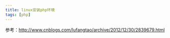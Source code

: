```yaml
---
title: linux安装php环境
tags: [php]
---
```


参考：http://www.cnblogs.com/lufangtao/archive/2012/12/30/2839679.html